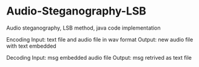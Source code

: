 # Audio-Steganography-LSB
Audio steganography, LSB method, java code implementation

Encoding
Input: text file and audio file in wav format
Output: new audio file with text embedded

Decoding
Input: msg embedded audio file
Output: msg retrived as text file
